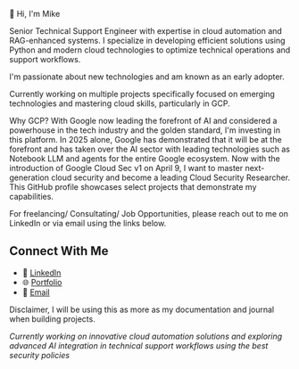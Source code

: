 👋 Hi, I'm Mike

Senior Technical Support Engineer with expertise in cloud automation and RAG-enhanced systems. I specialize in developing efficient solutions using Python and modern cloud technologies to optimize technical operations and support workflows. 


I'm passionate about new technologies and am known as an early adopter.

Currently working on multiple projects specifically focused on emerging technologies and mastering cloud skills, particularly in GCP.

Why GCP? With Google now leading the forefront of AI and considered a powerhouse in the tech industry and the golden standard, I'm investing in this platform. In 2025 alone, Google has demonstrated that it will be at the forefront and has taken over the AI sector with leading technologies such as Notebook LLM and agents for the entire Google ecosystem. Now with the introduction of Google Cloud Sec v1 on April 9, I want to master next-generation cloud security and become a leading Cloud Security Researcher. This GitHub profile showcases select projects that demonstrate my capabilities.

For freelancing/ Consultating/ Job Opportunities, please reach out to me on LinkedIn or via email using the links below.

## Connect With Me

- 🔗 [LinkedIn](https://linkedin.com/in/mdhlee)
- 🌐 [Portfolio](https://mdhoangportfolio.netlify.app/)
- 📧 [Email](mailto:MDCheung92@gmail.com)

Disclaimer, I will be using this as more as my documentation and journal when building projects. 

*Currently working on innovative cloud automation solutions and exploring advanced AI integration in technical support workflows using the best security policies*

